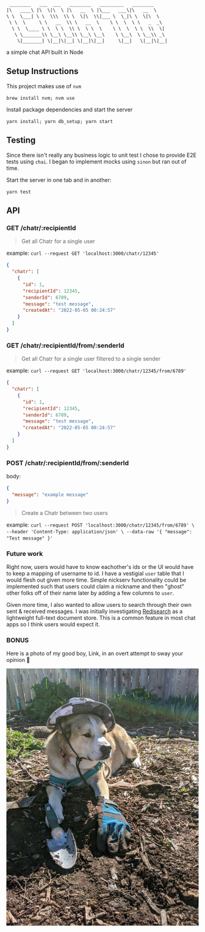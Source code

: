 ```
 ________   ___  ___   ________   _________   ________     
|\   ____\ |\  \|\  \ |\   __  \ |\___   ___\|\   __  \    
\ \  \___| \ \  \\\  \\ \  \|\  \\|___ \  \_|\ \  \|\  \   
 \ \  \     \ \   __  \\ \   __  \    \ \  \  \ \   _  _\  
  \ \  \____ \ \  \ \  \\ \  \ \  \    \ \  \  \ \  \\  \| 
   \ \_______\\ \__\ \__\\ \__\ \__\    \ \__\  \ \__\\ _\ 
    \|_______| \|__|\|__| \|__|\|__|     \|__|   \|__|\|__|
```
a simple chat API built in Node
## Setup Instructions

This project makes use of `nvm`
```
brew install nvm; nvm use
```
Install package dependencies and start the server
```
yarn install; yarn db_setup; yarn start
```

## Testing
Since there isn't really any business logic to unit test I chose to provide E2E tests using `chai`. I began to implement mocks using `sinon` but ran out of time.

Start the server in one tab and in another:
```
yarn test
```

## API

### GET /chatr/:recipientId
> Get all Chatr for a single user

example: `curl --request GET 'localhost:3000/chatr/12345'`
```json
{
  "chatr": [
    {
      "id": 1,
      "recipientId": 12345,
      "senderId": 6789,
      "message": "test message",
      "createdAt": "2022-05-05 00:24:57"
    }
  ]
}
```
### GET /chatr/:recipientId/from/:senderId
> Get all Chatr for a single user filtered to a single sender

example: `curl --request GET 'localhost:3000/chatr/12345/from/6789'`
```json
{
  "chatr": [
    {
      "id": 1,
      "recipientId": 12345,
      "senderId": 6789,
      "message": "test message",
      "createdAt": "2022-05-05 00:24:57"
    }
  ]
}
```

### POST /chatr/:recipientId/from/:senderId
body:
```json
{
  "message": "example message"
}
```
> Create a Chatr between two users

example: `curl --request POST 'localhost:3000/chatr/12345/from/6789' \
--header 'Content-Type: application/json' \
--data-raw '{
    "message": "Test message"
}'`

### Future work
Right now, users would have to know eachother's ids or the UI would have to keep a mapping of username to id. I have a vestigial `user` table that I would flesh out given more time. Simple nickserv functionality could be implemented such that users could claim a nickname and then "ghost" other folks off of their name later by adding a few columns to `user`.

Given more time, I also wanted to allow users to search through their own sent & received messages. I was initially investigating [Redisearch](https://github.com/RediSearch/RediSearch) as a lightweight full-text document store. This is a common feature in most chat apps so I think users would expect it. 

### BONUS
Here is a photo of my good boy, Link, in an overt attempt to sway your opinion 🤠

 ![](/public/images/link.jpeg)